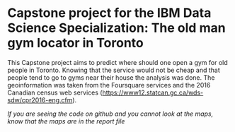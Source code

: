 # Capstone project for the IBM Data Science Specialization: The old man gym locator in Toronto

This Capstone project aims to predict where should one open a gym for old people in Toronto. 
Knowing that the service would not be cheap and that people tend to go to gyms near their house the analysis was done.
The geoinformation was taken from the Foursquare services and the 2016 Canadian census web services (https://www12.statcan.gc.ca/wds-sdw/cpr2016-eng.cfm).

*If you are seeing the code on github and you cannot look at the maps, know that the maps are in the report file*
